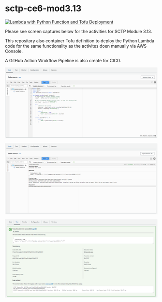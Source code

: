 # sctp-ce6-mod3.13

[![Lambda with Python Function and Tofu Deployment](https://github.com/tsanghan/sctp-ce6-mod3.13/actions/workflows/ci.yaml/badge.svg)](https://github.com/tsanghan/sctp-ce6-mod3.13/actions/workflows/ci.yaml)

Please see screen captures below for the activities for SCTP Module 3.13.

This repository also container Tofu definition to deploy the Python Lambda code for the same functionality as the activites doen manually via AWS Console.

A GitHub Action Wrokflow Pipeline is also create for CICD.

![The Python Lambda Code!](/assets/images/sctp-ce6-mod3.13-lambda-code.PNG "The Python Lambda Code!")

![The Test Response!](/assets/images/sctp-ce6-mod3.13-lambda-response.PNG "The Test Response")

![The Test Response 2!](/assets/images/sctp-ce6-mod3.13-lambda-test.PNG "The Test Response 2")